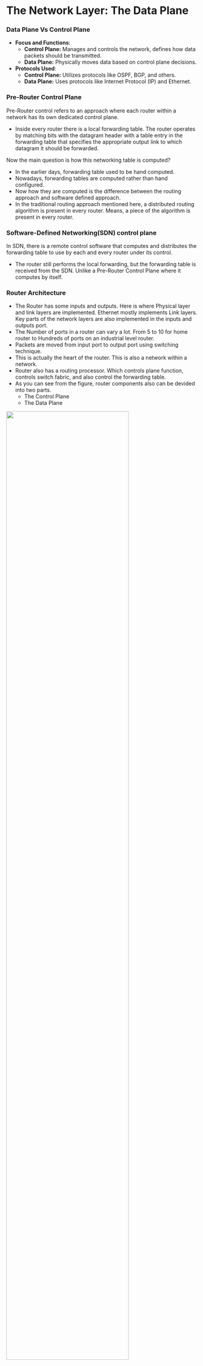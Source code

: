 # The Network Layer: The Data Plane
### Data Plane Vs Control Plane
- **Focus and Functions**:
  - **Control Plane:** Manages and controls the network, defines how data 
  packets should be transmitted.
  - **Data Plane:** Physically moves data based on control plane decisions.
- **Protocols Used**:
  - **Control Plane:** Utilizes protocols like OSPF, BGP, and others.
  - **Data Plane:** Uses protocols like Internet Protocol (IP) and Ethernet.

### Pre-Router Control Plane
Pre-Router control refers to an approach where each router within 
a network has its own dedicated control plane.

- Inside every router there is a local forwarding table. The router operates
by matching bits with the datagram header with a table entry in the forwarding
table that specifies the appropriate output link to which datagram it should
be forwarded.

Now the main question is how this networking table is computed?
- In the earlier days, forwarding table used to be hand computed.
- Nowadays, forwarding tables are computed rather than hand configured.
- Now how they are computed is the difference between the routing approach
and software defined approach.
- In the traditional routing approach mentioned here, a distributed 
routing algorithm is present in every router. Means, a piece of the algorithm
is present in every router.

### Software-Defined Networking(SDN) control plane
In SDN, there is a remote control software that computes 
and distributes the forwarding table to use by each and every router under
its control.

- The router still performs the local forwarding, but the forwarding table
is received from the SDN. Unlike a Pre-Router Control Plane where it computes
by itself.

### Router Architecture
- The Router has some inputs and outputs. Here is where Physical layer and link layers
are implemented. Ethernet mostly implements Link layers. Key parts of the
network layers are also implemented in the inputs and outputs port.
- The Number of ports in a router can vary a lot. From 5 to 10 for home router to
Hundreds of ports on an industrial level router.
- Packets are moved from input port to output port using switching technique.
- This is actually the heart of the router. This is also a network within
a network.
- Router also has a routing processor. Which controls plane function, controls
switch fabric, and also control the forwarding table.
- As you can see from the figure, router components also can be devided into
two parts. 
  - The Control Plane
  - The Data Plane

<img src="images/Router-structure.png" style="width:80%;height:80%;"> <br>

### Input port functions
- **The line termination function:** This part is responsible for receiving
bit level transmission for receiving over the physical medium which is copper,
fiber or wireless. 
- **Link Layer:** Then there are link level functions, where bits are 
assembled in link layer frame. Like Ethernet.
- **Network layer function:** Finally, there are network layer functions here.
Packet ques may form here.
  - The most important part of the input port is to look up and forwarding
  functions. Determining the output port. To which port it will be forwarded.

<img src="images/Router-structure.png" style="width:80%;height:80%;"> <br>

This look up and forwarding is match plus action behavior. There are two
types of forwarding:
1. **Destination-based forwarding:** forward only based on destination
IP address (traditional).
2. **Generalized forwarding:** Forward based on any set of header field
values.

<img src="images/destination_based_forwarding.png" style="width:80%;height:80%;"> <br>

As from the table, we can see certain ranges has been booked. But what 
happens if the ranges intercept?

### Longest prefix matching
- Longest Prefix Matching (also known as Maximum Prefix Length Match) is an
algorithm used by routers in Internet Protocol (IP) networking to select 
an entry from a routing table.
#### How does Longest Prefix Matching work
- When a router receives an IP packet, it compares the destination IP 
address bit-by-bit with the prefixes in its routing table.
- The router selects the prefix with the most matching bits as the one to 
use for forwarding.
- Essentially, it prefers the longest prefix (i.e., the most specific prefix) 
that matches the destination IP address.

#### Examples of Longest Prefix Matching
1. **Example 1**:
  - Imagine the router receives an IP packet with the destination address 
**192.168.2.82**.
  - In binary, the IP address looks like this:
    - Destination IP address (binary): **11000000.10101000.00000010
    .01010010**
  - The router has the following prefixes in its routing table:
    - **192.168.2.80/29** (binary: **11000000.10101000.00000010.01010000**)
    - **192.168.2.64/27** (binary: **11000000.10101000.00000010.01000000**)
    - **192.168.2.0/24** (binary: **11000000.10101000.00000010.00000000**)
    - All of the prefixes above match our destination IP address. However, 
    if we compare the bits, we find that **192.168.2.80/29** matches the most 
    bits with IP address **192.168.2.82**. Therefore, this is our **“longest 
    prefix”** for this destination.

2. **Example 2**:
  - Now, consider an IP packet with the destination address **10.4.1.62**.
  - In binary, the IP address looks like this:
    - Destination IP address (binary): **00001010.00000100.00000001.00111110**
  - The router's routing table includes these prefixes:
    - **10.4.1.32/27** (binary: **00001010.00000100.00000001.00100000**)
    - **10.4.1.0/24** (binary: **00001010.00000100.00000001.00000000**)
    - **10.0.0.0/8** (binary: **00001010.00000000.00000000.00000000**)
  - Among these, **10.4.1.32/27** is the closest match to the destination 
IP address.

- Longest Prefix Matching often performed in `Ternary content addressable
memories (TCAM)`
  - Matching with prefix and retrieving the proper addressing table is done
  within one clock cycle.

### Switching Fabric
Switching Fabric is on the very heart of the router. Its job is to switch
packets from the input side to the output side of the switching fabric.
In other words, its job is to move packets from input port to output port
that has been determined by the longest prefix match.

- **Switching Fabric:** One of the most important fabric of switching is 
the switching rate. It is the rate at which packets can be transferred
from inputs to outputs.

**Three major types of switching fabrics:**
1. Memory:
   - The first routers were traditionally computers.
   - So the Switching between the input and output ports was direct
   control of CPU. It was a sort of routing processor.
   - The input port and output ports were operated as traditional IO
   devices in a traditional operating system.
   - The input port with an arriving packet will signal the CPU via
   interrupt. So that, the packet could be buffered from input to
   the processor memory.
   - The CPU will look for the appropiate port in the forwarding table
   - And write that content into the output buffer.
2. Bus:
   - Rather than taking a packet from input port to memory and from memory
   to output port, switching via BUS switches that intermediary and allows
   an input packet to directly write the output port buffer.
   - In this case the switching speed is limited to BUS bandwidth.
3. Interconnection network: This part is the most used switching fabric.
   - In the interconnection network, there are crossbar switches which 
   connect us from N input to N output.
   - Multi-stage switching networks are used
   - These multi-stage switch networks are made up by interconnecting smaller
   size switch elements both serially with multiple linear stages and in
   parallel across a given stage.
   - Fragment datagram into fixed length cells on entry.
   - switch cells through the fabric, reassemble datagram at exit.
   - As we have learned, parallelism can be exploited to build high
   performant switches such as a single router can habe 100's of Tbps
   bandwidth.

### Input port queuing
- When multiple input ports send packets to the same output port 
simultaneously, we need to deal with the fact that the input arrival rate 
is higher than the output departure rate. 
- This phenomenon is also named as, Head of the line blocking. HOL occurs
when packets from different input ports want to go the same output port.

<img src="images/HOL-blocking.png" style="width:80%;height:80%;"> <br>

### Output port queuing
- In output, bits can arrive in the N*R rate to the switch fabric, but the
bits can only be drained or transmitted out at the rate of R.
- When the arrival rate exceeds the departure rate, the buffer will fail, since
the buffers are finite; there may not be enough buffer space. Hence,
there can be packet loss.
- It's right at the output port where packet loss occurs.
  - Since there is finite buffer space, we need to drop some packets.
  If we are dropping some packets, we need to figure out a `DROP POLICY`
  on which packets to drop.
  - As there will be many packets in the buffer, we also need to figure
  out to which packet should be prioritized more than the others. We can
  call it, `Schedule Decipline`.

### Packet Scheduling
#### First come first serve (FCFS)
- In FCFS, packets are transmitted in the order they arrive to the output
port. 
- It is also known as First in first out.

#### Priority
- Priority scheduling works as the name suggests.
- In the priority scheduling, packets arriving in the output queue are
classified in priority classes.
- The priority queue discipline will transmit a packet from the highest
priority class that has a non-empty queue. That is packet waiting for
transmission in the same priority class are typically done, in first come
first serve manner.
- Now one might ask how the priority classes are decided. It mostly
depends on the ISP.

#### Round Robin Scheduling
- Round Robin works almost as Priority scheduling
- When a packet arrives at the output buffer, it also classifies the packets
into different priority classes.
- In the round bin, servers cyclically scan different classes. For example,
RR will transmit a packet from priority class A, then B and then C. Say
priority class B has no packets queuing, RR will go scanning from A to C.

#### Weighted Fair Queuing
- WFQ is a generalized version of Round Robin.
- WFQ schedule serving classes in Round Robin manner. Say there are three
classes. First serving class 1, then serving class 2 and then serving class 3.
Repeating the service manner.
- Say an output has R throughput. In WFQ, a specific priority class will
receive at least `W(i)*R` throughput. 
- WFQ allows some type of bandwidth to be made on a per-class basis.

### Network Neutrality
Network neutrality, often referred to as net neutrality, is the principle 
that Internet service providers (ISPs) must treat all Internet 
communications equally. Some `clear and bright line rules are` -
- **No Blocking:** The ISP cannot block lawful content, applications and
services or non-harmful devices, subject to reasonable network management.
- **No Throttling:** Shall not impair or degrade lawful Internet traffic on
the basis of Internet Content, application or service.
- **No Paid Prioritization:** Shall not engage in paid prioritization.

### IPV4 Datagram
<img src="images/IP-Datagram.png" style="width:80%;height:80%;"> <br>

1. **Version Number**:
    - The first **4 bits** specify the IP protocol version of the datagram. 
   For IPv4, this value is set to **4**.
    - Different IP versions (such as IPv6) have distinct datagram formats.
    - The version number helps routers interpret the rest of the IP datagram.

2. **Header Length**:
    - These next **4 bits** determine where the actual data begins within 
   the IP datagram.
    - Since IPv4 datagrams can include variable-length options, this field 
   specifies the start of the data.
    - Most typical IPv4 datagrams have a **20-byte header**.

3. **Type of Service (TOS)**:
    - The TOS bits allow differentiation between various types of IP 
   datagrams.
    - For example, real-time datagrams (used by IP telephony) can be 
   distinguished from non-real-time traffic (like FTP).
    - The specific level of service is determined by the router's 
   administrator.

4. **Datagram Length**:
    - This field represents the total length of the IP datagram (including 
   both header and data), measured in **bytes**.
    - It is a **16-bit** value, allowing a theoretical maximum size of 
   **65,535 bytes**.
    - However, actual datagrams are rarely larger than **1,500 bytes**.

5. **Identifier, Flags, and Fragmentation Offset**:
    - These three fields relate to **IP fragmentation**:
        - **Identifier**: Helps reassemble fragmented datagrams.
        - **Flags**: Indicate whether fragmentation is needed or if more 
      fragments follow.
        - **Fragmentation Offset**: Specifies the position of each 
      fragment within the original datagram.

6. **Time-to-Live (TTL)**:
    - The TTL field ensures that datagrams do not circulate indefinitely 
   due to routing loops.
    - Each router decrements the TTL by one; if it reaches **0**, the 
   datagram is dropped.

7. **Protocol**:
    - Used only at the final destination.
    - Indicates the specific transport-layer protocol to which the data 
   portion of the IP datagram should be passed.
    - For example, a value of **6** indicates TCP, while **17** indicates 
   UDP.

### Classful IP addressing
**Classful IP addressing** is a method of **IP address allocation** in 
which IP addresses are divided into predefined classes. These classes are 
designated by the first few bits of the IP address, determining both the 
network and host portions of the address. Let's explore the details of 
class addressing:

1. **Class Divisions**:
    - Classful addressing divides the **IPv4 address space** (ranging from **0.0.0.0** 
   to **255.255.255.255**) into five classes: **A, B, C, D, and E**.
    - However, only classes **A, B, and C** are used for network hosts:
        - **Class A**: Suitable for very large networks. The network ID is 
      **8 bits** long, and the host ID is **24 bits** long. The first 
      octet's higher-order bit is always set to **0**. The default subnet 
      mask for Class A is **255.x.x.x**.
        - **Class B**: Assigned to medium-sized to large-sized networks. 
      The network ID is **16 bits** long, and the host ID is also **16 
      bits** long. The first octet's higher-order bits are always set to 
      **10**. The default subnet mask for Class B is **255.255.x.x**.
        - **Class C**: Suitable for small networks. The network ID is 
      **24 bits** long, and the host ID is **8 bits** long. The first 
      octet's higher-order bits are always set to **110**. The default 
      subnet mask for Class C is **255.255.255.x**.

2. **Class D and E**:
    - **Class D** (IP address range: **224.0.0.0 - 239.255.255.255**) is 
   reserved for **multicast** purposes.
    - **Class E** (IP address range: **240.0.0.0 - 255.255.255.255**) is 
   reserved for **future use**.

### Subnet
A **subnet**, or **subnetwork**, is a logical subdivision of an IP network. 
Here's how it works:

- **Purpose**: Subnetting makes networks more efficient by dividing a 
larger network into smaller segments.
- **Addressing Within Subnets**:
    - Computers within the same subnet share an identical group of the 
  most significant bits of their IP addresses.
    - This logical division results in two fields:
        - **Network Number (Routing Prefix)**: The part that indicates the
      network.
        - **Host Identifier**: The part that specifies a specific device 
      within that network.
    - For example:
        - The prefix **198.51.100.0/24** has a subnet mask of 
      **255.255.255.0**.
        - Addresses from **198.51.100.0** to **198.51.100.255** belong 
      to this subnet.

- **Routing and Efficiency**:
    - Traffic between subnets is routed through routers.
    - Subnetting ensures that packets take a direct route to their 
  destination without unnecessary detours.

### CIDR (Classless Inter Domain Routing) Address
- **CIDR** is a method of representing IP addresses and their associated 
subnet masks in a more flexible and concise way.
- In CIDR notation, an IP address is followed by a **slash (/)** and a 
number (e.g., **192.168.0.0/24**).
- The number after the slash represents the **prefix length** (also known 
as the **subnet mask length**), indicating how many bits are used for the 
network portion of the address.

### How CIDR Is Used for Subnetting:
Subnetting using CIDR involves borrowing bits from the host portion of 
the IP address to create smaller subnets. The number of bits borrowed 
determines the number of available subnets and the number of hosts per 
subnet. For example:

- Determine the number of bits needed to represent the required number of 
subnets.
  - We need to create 4 subnets, which requires 2 bits (2^2 = 4).
  
- Subtract the number of subnet bits from the total number of bits in the 
IP address to find out how many bits will remain for host addressing in 
each subnet.
  - Total bits: 32 (IPv4 address length)
  - Subnet bits: 2 (as we borrowed 2 bits for subnetting)
  - Host bits: 32 - 2 = 30 bits for host addressing in each subnet
- Calculate the new subnet mask.
  - The default subnet mask for a /24 network is 255.255.255.0.
  - To create 4 subnets, we borrow 2 bits, so the new subnet mask will have 
  two more bits set to 1. These bits represent the subnet portion.
  - In binary, the subnet mask becomes 11111111.11111111.11111111.11000000, 
  which translates to 255.255.255.192 in decimal notation (/26).
  
- Determine the ranges for the four subnets.
  - Since we've borrowed 2 bits for subnetting, the subnet ranges will 
  increment in multiples of 64 (2^6 = 64), as the last 6 bits 
  (from 26 to 32) will represent host addresses within each subnet.
  - Subnet 1: 192.168.1.0/26 (Range: 192.168.1.0 - 192.168.1.63)
  - Subnet 2: 192.168.1.64/26 (Range: 192.168.1.64 - 192.168.1.127)
  - Subnet 3: 192.168.1.128/26 (Range: 192.168.1.128 - 192.168.1.191)
  - Subnet 4: 192.168.1.192/26 (Range: 192.168.1.192 - 192.168.1.255)

- P.S: In Every subnetwork, 2-bits are reserved for network address and
broadcast address.

### DHCP client-server handshake
- **STEP-1** In the first step, the arriving client broadcasts a DHCP message which will
be received on the interfaces on all of the hosts and routers in the subnet
that it is attaching.
  - The discovery message basically says, is there a DHCP message out
  there? This is a form of service discovery. The host the service it
  needs, DHCP. So it sends out the message to broadcast to discover the
  server that can provide DHCP service.
  - DHCP runs over UDP. The client uses port 68, and the server will use
  port 67.
  - In other words, the server will be listening to port 67 for incoming
  DHCP messages.
  - <img src="images/dhcp-discovery.png" style="width:80%;height:80%;"> <br>
    - From the picture we can see, the source has an IP address of 0.0.0.0
    with port 68.
    - The destination has an IP address of 255.255.255.255 with port 67.
    - The discovery message also has a transaction ID: 654
    - This transaction ID is necessary as the DHCP server will also
    respond to the subsequent message with this transaction ID.
    
- **STEP-2:** Then the DHCP server replies with offer message. The response
is sort of like, `Hey I am a DHCP server and here is the IP address you can
use.`
  - <img src="images/dhcp-server-2.png" style="width:80%;height:80%;"> <br>
    - The DHCP offer message comes from 223.1.2.5 and from port 67.
    - The offer message has been broadcast on all interfaces on the
    subnet which is notated by 255.255.255.255 destination server.
    - The DHCP message contains the IP address (223.1.2.4) which the requesting host
    can use.
    - The lifetime of this IP address is 3600sec.
    - Note that, the transaction ID matches the transaction ID of the
    initial offer message.
    
- **STEP-3:** Now step two mentioned above could be optional.
    - Now the client comes with his own IP address which he may get from
  the previous request.
    - It contains the IP address the HOST is proposing to use.
    - Also, the lifetime it wants to have
- **STEP-4:** The final message is the ACK message from the server saying
    that you can use the IP address for the given lifetime.

#### Static vs DHCP Routing
**Static IP Addressing**:
- Involves manually assigning a fixed IP address to a device.
- The IP address does not change even if the device reboots.
- It's typically used for servers hosting websites, email, VPN, and FTP 
services.
- Each device has its own address with no overlap, and network 
administrators must avoid using the same IP address again.
- Requires manual configuration of the IP address, subnet mask, default 
gateway, and DNS server.

**DHCP**:
- A protocol for assigning dynamic IP addresses to devices on a network.
- The IP address can change when the device reconnects to the network.
- Simplifies the process of connecting new devices to a network as the 
DHCP server automatically provides the IP address, subnet mask, default 
gateway, and DNS server.
- Useful in environments with a large number of transient devices, like 
Wi-Fi hotspots or BYOD workplaces.

### Private vs Public IP address
| Feature | Public IP Address | Private IP Address |
|---------|-------------------|--------------------|
| **Definition** | An IP address used to communicate outside the network, assigned by the ISP. | An IP address used to communicate within the same network, usually assigned by the router. |
| **Assignment** | Provided by an Internet Service Provider (ISP). | Assigned by a local network's router to devices within its network. |
| **Types** | Can be Dynamic (changes over time) or Static (permanent). | Unique within the local network but can be reused in different networks. |
| **Visibility** | Visible on the Internet, can be traced back to the ISP. | Only visible within the local network, not on the Internet. |
| **Security** | Subject to attacks, additional security measures needed. | More secure, as it's not exposed directly to the Internet. |
| **Usage** | Used for communication over the Internet. | Used for communication within a private network. |
| **Example Range** | 1.0.0.0 to 223.255.255.255. | 10.0.0.0 to 10.255.255.255, 172.16.0.0 to 172.31.255.255, 192.168.0.0 to 192.168.255.255. |

### NAT (Network Address Translation)
Network Address Translation (NAT) is a network protocol used to modify network 
address information in the IP header of packets while they are in transit across 
a traffic routing device. Here's a brief overview of NAT:

- **Purpose**: NAT was originally designed to extend the life of IPv4 by 
conserving the limited number of available public IP addresses. It allows 
multiple devices on a local network to share a single public IP 
address when accessing the internet.

- **Function**: It translates the private IP addresses of devices within a 
local network to a public IP address and vice versa. This process happens as 
the data packets move between the network and the internet.

- **Benefits**: NAT helps maintain privacy of the internal network and can aid 
in network security by keeping internal IP addresses hidden from the external 
network.

### How does NAT work?
<img src="images/dhcp-server-2.png" style="width:80%;height:80%;"> <br>

1. Host 10.0.0.1 from port 3345 sends datagram to 128.119.40.186
in the port 80. 
2. Datagram then reaches the router which then changes the source
IP address from 10.0.0.1, port number 3345 to 138.76.29.7, port
number 5001.
3. Then the remote host replied. Note that the reply arrived 138.76.29.7, 
port number 5001 in the NAT router.
4. Using the destination IP address, the router then looks into the
forwarding table. Then it replaces the destination IP address with
the local IP address. After replacing the datagram, it forwards
the datagram to the device connected to the local network.

### IPV6
#### Reason of IPV6
IPv6 is essential because it addresses the limitation of IPv4 in terms 
of address space. IPv4, which uses a 32-bit addressing scheme, can support 
approximately **4.3 billion devices**. With the exponential growth of the 
internet and the number of devices connected to it, this number of addresses
is not sufficient. IPv6, with its 128-bit addressing, can support about 
**340 undecillion IP addresses**, which is a virtually inexhaustible supply 
for the foreseeable future.

IPv6 also brings several improvements over IPv4, such as:
- **Efficient packet handling**: IPv6 can handle packets more efficiently, 
improve performance, and increase security.
- **Hierarchical addressing**: This allows internet service providers to 
reduce the size of their routing tables, making the internet more scalable.
- **Enhanced security**: IPv6 was designed with internet security in mind, 
including features that are optional in IPv4.

#### Public IP and Private IP in IPV6.
- **Public IPv6 Address**: These are globally unique and accessible from 
anywhere on the internet. They are typically assigned to devices like 
servers that need to be directly accessible from the internet.
- **Private IPv6 Address**: These addresses are local to a specific link 
or site and are not routed outside a particular network. They are 
similar to the private IPv4 addresses used within local networks (LANs). 
Private IPv6 addresses can be further divided into:
    - **Site-local addresses**: Used within an entire site or organization.
    - **Link-local addresses**: Used on a single network segment or link 
  and are not routable outside of that link.

### IPV6 Datagram format
<img src="images/IPV6-DatagramFormat.png" style="width:80%;height:80%;"> <br>

- **Version (4 bits)**: Indicates the version of the Internet Protocol 
used, which is 6 for IPv6.
- **Traffic Class (8 bits)**: Used to differentiate between packets with 
different priorities and types of service.
- **Flow Label (20 bits)**: Used to label packets belonging to the same 
flow, allowing for special handling by routers.
- **Payload Length (16 bits)**: Specifies the size of the payload, 
including any extension headers.
- **Next Header (8 bits)**: Identifies the type of header immediately 
following the IPv6 header.
- **Hop Limit (8 bits)**: Replaces the Time to Live (TTL) field from 
IPv4, indicating the maximum number of hops allowed for the packet.
- **Source Address (128 bits)**: The IP address of the sending node.
- **Destination Address (128 bits)**: The IP address of the receiving 
node.

### Transitioning from IPV4 to IPV6
- The transition from IPV4 to IPV6 turned out to be not so easy to
implement.
- The best methodology is to IPV4 and IPV6 coexist.
- The key to IPV4 and IP6 to coexist together is **tunneling**.
- Let's say there are two Routers connected with each other via IPV4
network. They both can do IPV4 and IPV6.
- The process is to put IPV6 datagram into IPV4 payload. This process
is called tunneling.

#### Example of tunneling
- We have a multiple router situation.
  - Router A and F only support IPV6.
  - Router B and E support IPV4 and IPV6.
  - Router C and D only support IPV4.

- A's forwarding table says, A's next hop is router B. Hence, it is
forwarded to B. Please note, in the source it says the source address is
A, and the destination address is F. The flow is X, which only exists
in IPV6.
- When the packet arrives in router B, it looks in it's forwarding table
and sees the next hop router is router E. Now, it sees that both routers
B and E are connected via IPV4.
  - As a matter of fact, in the forwarding table it will be written,
   to get to router F, forward this packet to router E's IPV4 tunnel.
  - Hence, it creates an IPV4 datagram, sends it to E while putting IPV6's
  datagram into its payload. Then it forwards its datagram to the
  tunnel.
- Then the IPV4 datagram is forwarded from B to E with the mechanism
we already knew before.
- When the packet arrives router E, it sees the packet is meant for him
  - Now, then it looks inside the packet and sees, the IPV6 datagram
  into its payload.
  - After seeing the IPV6 datagram, it sees that is it meant for router
  F. It then looks into its forwarding table, and then forwards the
  table to F.

<img src="images/tunneling.png" style="width:80%;height:80%;"> <br>

### IPv4 vs IPv6
- **Address Size**:
    - IPv4 addresses are **32-bit** long, allowing for about 4.3 billion 
  unique addresses.
    - IPv6 addresses are **128-bit** long, which supports a vastly larger 
  number of addresses, enough for every grain of sand on Earth to have its 
  own address!

- **Address Notation**:
    - IPv4 addresses are written in **dotted-decimal format** 
  (e.g., 192.168.1.1).
    - IPv6 addresses use **hexadecimal notation**, separated by colons 
  (e.g., 2001:0db8:85a3:0000:0000:8a2e:0370:7334).

- **Address Configuration**:
    - IPv4 often requires manual configuration or DHCP (Dynamic Host 
  Configuration Protocol).
    - IPv6 supports **auto-configuration** and **renumbering**.

- **Packet Handling**:
    - IPv4 headers are more complex and can vary in length.
    - IPv6 headers have a **simplified** and **fixed-length header**, 
  which improves efficiency.

- **Security**:
    - IPv4 was not designed with security in mind, so it relies on 
  applications like **IPSec** for security.
    - IPv6 has **security features built-in**, including IPSec support, 
  which is mandatory.

- **Network Address Translation (NAT):**
  - IPv4 often requires NAT due to the limited number of public 
  IP addresses.
  - IPv6 eliminates the need for NAT, allowing for end-to-end connectivity 
  at the IP layer.

### IPV6 Dropped Features
- **Checksum**: IPv6 has **dropped the header checksum**. In IPv4, each 
packet includes a checksum for error-checking of the header. IPv6 omits 
this because most link-layer technologies already contain checksum and 
error-control capabilities, making an additional checksum at the IP layer 
redundant and a waste of processing power.

- **Fragmentation**: In IPv4, routers can fragment packets if they are too 
large for the next hop. IPv6 **removes the fragmentation feature** from 
routers, placing the responsibility for packet fragmentation on the 
originating node (the sender). This change reduces the complexity and 
processing load on routers, improving overall network efficiency.

- **Options**: IPv4 includes an options field in the header, which can be 
used for various purposes but also complicates header processing. IPv6 
**replaces the options field** with **Extension Headers**. These headers 
are optional and are placed between the IPv6 header and the payload; they 
are used only when necessary, which simplifies and speeds up the routing 
process because most packets don't contain them.

### Flow table abstraction
Flow table abstraction refers to the simplification of 
the complex process of packet-forwarding decisions into a set of rules 
known as flow entries. These flow entries are stored in a flow table 
within a network switch or router.

#### Match plus action
- **Match:** This part involves checking the incoming network packets against 
predefined criteria in the flow table. The criteria can include various 
packet fields such as source and destination IP addresses, TCP/UDP ports, 
and more. If a packet’s header information matches the criteria, then the 
corresponding action is taken.

- **Action:** If there’s a match, the action part defines what to do with the 
packet. Actions can include forwarding the packet to a specific port, 
modifying the packet header, dropping the packet, or sending it to the 
SDN controller for further processing.

### Open Flow
OpenFlow is a protocol that allows a network controller to interact directly 
with the forwarding plane of network devices such as switches and routers, 
both physical and virtual (hypervisor-based). 

1. When the first packet from Host A arrives at the switch, the switch doesn't 
know what to do with it, so it sends the packet to the SDN(Software Designed
Network) controller.
2. The controller uses its network-wide view to decide the best path for the 
packet. It then installs a flow entry in the switch's flow table, telling it 
how to handle such packets.
3. The flow entry might say, "All packets from Host A to Host B with a 
specific header pattern should be forwarded through port 3."
4. The switch then processes the packet according to this rule and forwards 
all subsequent similar packets without contacting the controller.

### Architectural Principal of Internet
There are three cornerstone beliefs of the Internet:
1. Simple Connectivity
2. IP Protocol: The narrow waist
3. Intelligence, complexity at the network's edge.